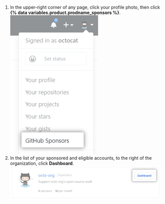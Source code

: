 1. In the upper-right corner of any page, click your profile photo, then click **{% data variables.product.prodname_sponsors %}**.
![{% data variables.product.prodname_sponsors %} button](/assets/images/help/sponsors/access-github-sponsors-dashboard.png)
2. In the list of your sponsored and eligible accounts, to the right of the organization, click **Dashboard**.
![Organization sponsors dashboard button](/assets/images/help/sponsors/org-sponsors-dashboard-button.png)
